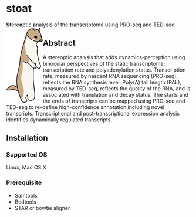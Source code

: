 # stoat
**St**ere**o**ptic **a**nalysis of the **t**ranscriptome using PRO-seq and TED-seq
<img src="stoat.png" alt="drawing" width="100" align="left"/>

## Abstract
A stereoptic analysis that adds dynamics-perception using binocular perspectives of the static transcriptome; transcription rate and polyadenylation status. Transcription rate, measured by nascent RNA sequencing (PRO-seq), reflects the RNA synthesis level. Poly(A) tail length (PAL), measured by TED-seq, reflects the quality of the RNA, and is associated with translation and decay status. The starts and the ends of transcripts can be mapped using PRO-seq and TED-seq to re-define high-confidence annotation including novel transcripts. Transcriptional and post-transcriptional expression analysis identifies dynamically regulated transcripts.

## Installation

### Supported OS
Linux, Mac OS X

### Prerequisite
* Samtools
* Bedtools
* STAR or bowtie aligner
